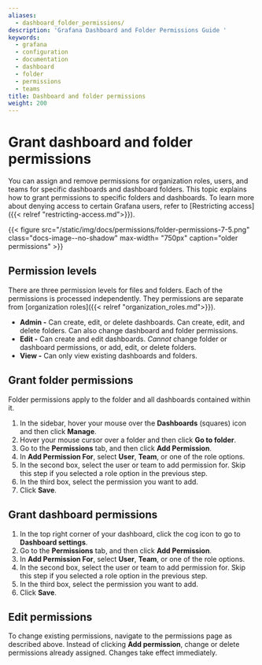 ```yaml
---
aliases:
  - dashboard_folder_permissions/
description: 'Grafana Dashboard and Folder Permissions Guide '
keywords:
  - grafana
  - configuration
  - documentation
  - dashboard
  - folder
  - permissions
  - teams
title: Dashboard and folder permissions
weight: 200
---
```


# Grant dashboard and folder permissions

You can assign and remove permissions for organization roles, users, and teams for specific dashboards and dashboard folders. This topic explains how to grant permissions to specific folders and dashboards. To learn more about denying access to certain Grafana users, refer to [Restricting access]({{< relref "restricting-access.md">}}).

{{< figure src="/static/img/docs/permissions/folder-permissions-7-5.png" class="docs-image--no-shadow" max-width= "750px" caption="older permissions" >}}

## Permission levels

There are three permission levels for files and folders. Each of the permissions is processed independently. They permissions are separate from [organization roles]({{< relref "organization_roles.md">}}).

- **Admin -** Can create, edit, or delete dashboards. Can create, edit, and delete folders. Can also change dashboard and folder permissions.
- **Edit -** Can create and edit dashboards. _Cannot_ change folder or dashboard permissions, or add, edit, or delete folders.
- **View -** Can only view existing dashboards and folders.

## Grant folder permissions

Folder permissions apply to the folder and all dashboards contained within it.

1. In the sidebar, hover your mouse over the **Dashboards** (squares) icon and then click **Manage**.
1. Hover your mouse cursor over a folder and then click **Go to folder**.
1. Go to the **Permissions** tab, and then click **Add Permission**.
1. In **Add Permission For**, select **User**, **Team**, or one of the role options.
1. In the second box, select the user or team to add permission for. Skip this step if you selected a role option in the previous step.
1. In the third box, select the permission you want to add.
1. Click **Save**.

## Grant dashboard permissions

1. In the top right corner of your dashboard, click the cog icon to go to **Dashboard settings**.
1. Go to the **Permissions** tab, and then click **Add Permission**.
1. In **Add Permission For**, select **User**, **Team**, or one of the role options.
1. In the second box, select the user or team to add permission for. Skip this step if you selected a role option in the previous step.
1. In the third box, select the permission you want to add.
1. Click **Save**.

## Edit permissions

To change existing permissions, navigate to the permissions page as described above. Instead of clicking **Add permission**, change or delete permissions already assigned. Changes take effect immediately.
